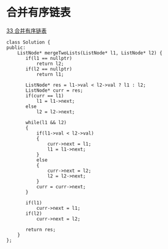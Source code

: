 # 合并有序链表

[33 合并有序链表](https://www.nowcoder.com/practice/a479a3f0c4554867b35356e0d57cf03d?tpId=190&&tqId=35188&rp=1&ru=/ta/job-code-high-rd&qru=/ta/job-code-high-rd/question-ranking)

```
class Solution {
public:
    ListNode* mergeTwoLists(ListNode* l1, ListNode* l2) {
       if(l1 == nullptr)
		   return l2;
	   if(l2 == nullptr)
		   return l1;
	   
	   ListNode* res = l1->val < l2->val ? l1 : l2;
	   ListNode* curr = res;
	   if(curr == l1)
		   l1 = l1->next;
	   else
		   l2 = l2->next;
	   
	   while(l1 && l2)
	   {
		   if(l1->val < l2->val)
		   {
			   curr->next = l1;
			   l1 = l1->next;
		   }
		   else
		   {
			   curr->next = l2;
			   l2 = l2->next;
		   }
		   curr = curr->next; 		   
	   }
	   
	   if(l1)
		   curr->next = l1;
	   if(l2)
		   curr->next = l2;
	   
	   return res;
    }
};
```


